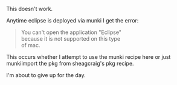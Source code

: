 This doesn't work.

Anytime eclipse is deployed via munki I get the error:

>You can't open the application "Eclipse"  
>because it is not supported on this type  
>of mac.  

This occurs whether I attempt to use the munki recipe here or just munkiimport the pkg from sheagcraig's pkg recipe.

I'm about to give up for the day.
